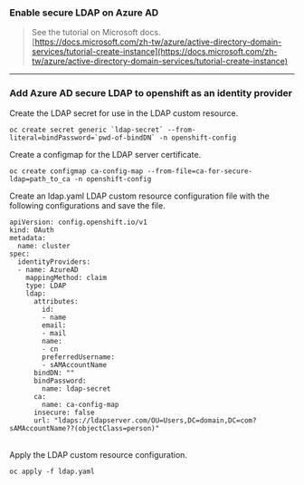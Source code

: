 

### Enable secure LDAP on Azure AD
> See the tutorial on Microsoft docs. <br>
> [https://docs.microsoft.com/zh-tw/azure/active-directory-domain-services/tutorial-create-instance](https://docs.microsoft.com/zh-tw/azure/active-directory-domain-services/tutorial-create-instance)
---
### Add Azure AD secure LDAP to openshift as an identity provider
Create the LDAP secret for use in the LDAP custom resource.

```
oc create secret generic `ldap-secret` --from-literal=bindPassword=`pwd-of-bindDN` -n openshift-config
```
Create a configmap for the LDAP server certificate.
```
oc create configmap ca-config-map --from-file=ca-for-secure-ldap=path_to_ca -n openshift-config
```
Create an ldap.yaml LDAP custom resource configuration file with the following configurations and save the file. 
```crc
apiVersion: config.openshift.io/v1
kind: OAuth
metadata:
  name: cluster
spec:
  identityProviders:
  - name: AzureAD 
    mappingMethod: claim 
    type: LDAP
    ldap:
      attributes:
        id: 
        - name
        email: 
        - mail
        name: 
        - cn
        preferredUsername: 
        - sAMAccountName
      bindDN: "" 
      bindPassword: 
        name: ldap-secret
      ca: 
        name: ca-config-map
      insecure: false 
      url: "ldaps://ldapserver.com/OU=Users,DC=domain,DC=com?sAMAccountName??(objectClass=person)"
```
<br>
Apply the LDAP custom resource configuration.

```
oc apply -f ldap.yaml
```
